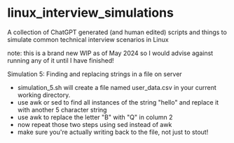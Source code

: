 # linux_interview_simulations
A collection of ChatGPT generated (and human edited) scripts and things to simulate common technical interview scenarios in Linux

note: this is a brand new WIP as of May 2024 so I would advise against running any of it until I have finished!

Simulation 5: Finding and replacing strings in a file on server
- simulation_5.sh will create a file named user_data.csv in your current working directory. 
- use awk or sed to find all instances of the string "hello" and replace it with another 5 character string
- use awk to replace the letter "B" with "Q" in column 2
- now repeat those two steps using sed instead of awk
- make sure you're actually writing back to the file, not just to stout!
